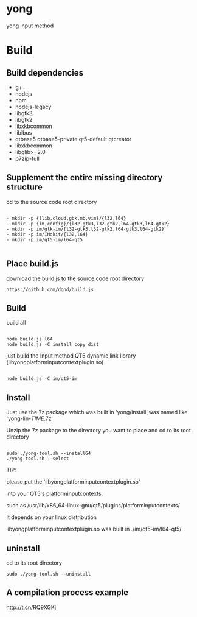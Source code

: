 # yong
yong input method
# Build

## Build dependencies

- g++
- nodejs 
- npm 
- nodejs-legacy 
- libgtk3 
- libgtk2 
- libxkbcommon
- libibus
- qtbase5 qtbase5-private qt5-default qtcreator
- libxkbcommon
- libglib>=2.0
- p7zip-full 

## Supplement the entire missing directory structure

cd to the source code root directory

```

- mkdir -p {llib,cloud,gbk,mb,vim}/{l32,l64} 
- mkdir -p {im,config}/{l32-gtk3,l32-gtk2,l64-gtk3,l64-gtk2} 
- mkdir -p im/gtk-im/{l32-gtk3,l32-gtk2,l64-gtk3,l64-gtk2} 
- mkdir -p im/IMdkit/{l32,l64} 
- mkdir -p im/qt5-im/l64-qt5 


```

## Place build.js


download the build.js to the source code root directory

```
https://github.com/dgod/build.js

```
## Build 

build all

```

node build.js l64  
node build.js -C install copy dist

```
just build the Input method QT5 dynamic link library (libyongplatforminputcontextplugin.so)

```

node build.js -C im/qt5-im 

```

## Install

Just use the 7z package which was built in 'yong/install',was named like 'yong-lin-*TIME*.7z'


Unzip the 7z package to the directory you want to place and cd to its root directory

```

sudo ./yong-tool.sh --install64
./yong-tool.sh --select

```

TIP:

please put the 'libyongplatforminputcontextplugin.so' 

into your QT5's platforminputcontexts,

such as /usr/lib/x86_64-linux-gnu/qt5/plugins/platforminputcontexts/

It depends on your linux distribution

libyongplatforminputcontextplugin.so was built in ./im/qt5-im/l64-qt5/


## uninstall 

cd to its root directory

```
sudo ./yong-tool.sh --uninstall

```
## A compilation process example

http://t.cn/RQ9XGKj
